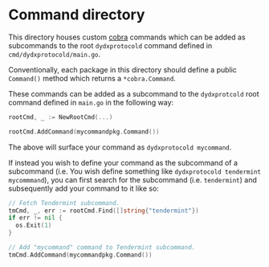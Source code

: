 # Command directory

This directory houses custom [cobra](https://github.com/spf13/cobra) commands which can be added as subcommands to the root `dydxprotocold` command defined in `cmd/dydxprotocold/main.go`.

Conventionally, each package in this directory should define a public `Command()` method which returns a `*cobra.Command`.

These commands can be added as a subcommand to the `dydxprotcold` root command defined in `main.go` in the following way:

```go
rootCmd, _ := NewRootCmd(...)

rootCmd.AddCommand(mycommandpkg.Command())
```

The above will surface your command as `dydxprotocold mycommand`.

If instead you wish to define your command as the subcommand of a subcommand (i.e. You wish define something like `dydxprotocold tendermint mycommmand`), you can first search for the subcommand (i.e. `tendermint`) and subsequently add your command to it like so:

```go
// Fetch Tendermint subcommand.
tmCmd, _, err := rootCmd.Find([]string{"tendermint"})
if err != nil {
  os.Exit(1)
}

// Add "mycommand" command to Tendermint subcommand.
tmCmd.AddCommand(mycommandpkg.Command())
```
